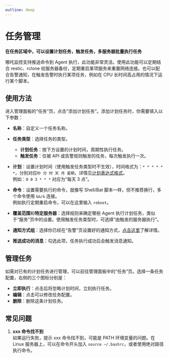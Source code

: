 ```yaml
---
outline: deep
---
```


# 任务管理

**在任务区域中，可以设置计划任务，触发任务，多服务器批量执行任务** 

哪吒监控支持推送命令到 Agent 执行，此功能非常灵活。使用此功能可以定期结合 restic、rclone 给服务器备份，定期重启某项服务来重置网络连接。也可以配合告警通知，在触发告警时执行某项任务，例如在 CPU 长时间高占用的情况下运行某个脚本。

## 使用方法

进入管理面板的“任务”页，点击“添加计划任务”。添加计划任务时，你需要填入以下参数：

- **名称**：自定义一个任务名称。

- **任务类型**：选择任务的类型。
  - **计划任务**：按下方设置的计划时间，周期性执行任务。
  - **触发任务**：仅被 API 或告警规则触发的任务，每次触发执行一次。

- **计划**：设置计划时间（使用触发任务类型时不生效），时间格式为：`* * * * * *`，分别对应`秒 分 时 天 月 星期`，详情见[计划表达式格式](https://pkg.go.dev/github.com/robfig/cron/v3#hdr-CRON_Expression_Format)。  
例如：`0 0 3 * * *` 对应为“每天 3 点”。

- **命令**：设置需要执行的命令，就像写 Shell/Bat 脚本一样，但不推荐换行，多个命令使用 `&&/&` 连接。  
例如执行定期重启命令，可以在这里输入 `reboot`。

- **覆盖范围**和**特定服务器**：选择规则来确定哪些 Agent 执行计划任务，类似于“服务”页中的设置。使用触发任务类型时，可选择“由触发的服务器执行”。

- **通知方式组**：选择你已经在“告警”页设置好的通知方式，[点击这里](/guide/notifications.html#灵活的通知方式)了解详情。

- **推送成功的消息**：勾选此项，任务执行成功后会触发消息通知。

## 管理任务

如需对已有的计划任务进行管理，可以前往管理面板中的“任务”页。选择一条任务配置，右侧的三个图标分别是：

- **立即执行**：点击后将忽略计划时间，立刻执行任务。
- **编辑**：点击可以修改任务配置。
- **删除**：删除这条计划任务。

## 常见问题

1. **xxx 命令找不到**  
如果运行失败，提示 xxx 命令找不到，可能是 PATH 环境变量的问题。在 Linux 服务器上，可以在命令开头加入 `source ~/.bashrc`，或者使用绝对路径执行命令。